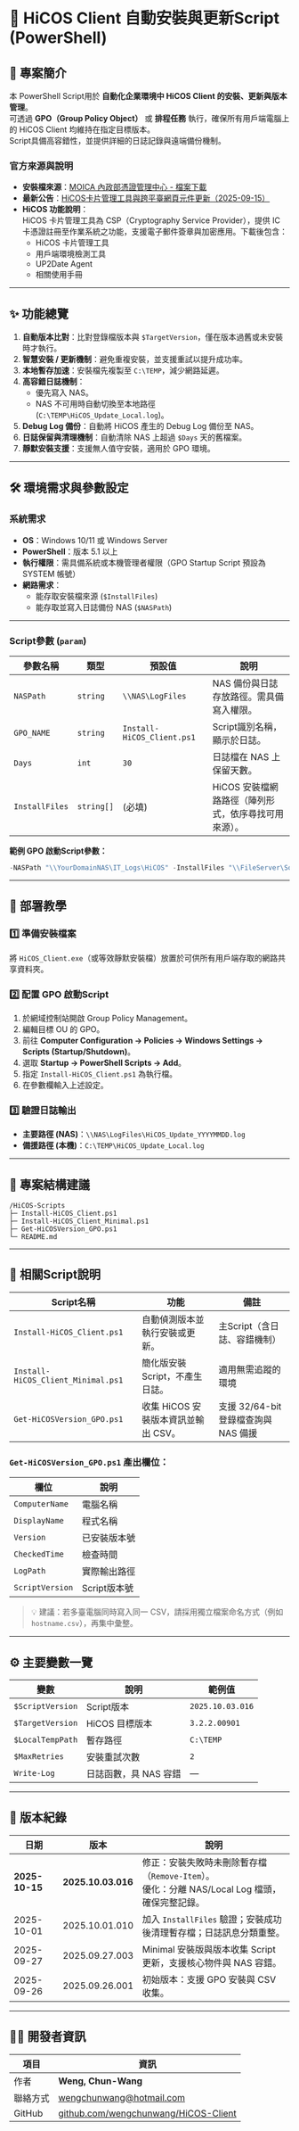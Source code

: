 # 🧩 HiCOS Client 自動安裝與更新Script (PowerShell)

## 🎯 專案簡介
本 PowerShell Script用於 **自動化企業環境中 HiCOS Client 的安裝、更新與版本管理**。  
可透過 **GPO（Group Policy Object）** 或 **排程任務** 執行，確保所有用戶端電腦上的 HiCOS Client 均維持在指定目標版本。  
Script具備高容錯性，並提供詳細的日誌記錄與遠端備份機制。

### 官方來源與說明
- **安裝檔來源**：[MOICA 內政部憑證管理中心 - 檔案下載](https://moica.nat.gov.tw/download_1.html)  
- **最新公告**：[HiCOS卡片管理工具與跨平臺網頁元件更新（2025-09-15）](https://moica.nat.gov.tw/news_in_17e9501c4f4000006dc2.html)
- **HiCOS 功能說明**：  
  HiCOS 卡片管理工具為 CSP（Cryptography Service Provider），提供 IC 卡憑證註冊至作業系統之功能，支援電子郵件簽章與加密應用。下載後包含：
  - HiCOS 卡片管理工具  
  - 用戶端環境檢測工具  
  - UP2Date Agent  
  - 相關使用手冊  

---

## ✨ 功能總覽

1. **自動版本比對**：比對登錄檔版本與 `$TargetVersion`，僅在版本過舊或未安裝時才執行。
2. **智慧安裝 / 更新機制**：避免重複安裝，並支援重試以提升成功率。
3. **本地暫存加速**：安裝檔先複製至 `C:\TEMP`，減少網路延遲。
4. **高容錯日誌機制**：  
   - 優先寫入 NAS。  
   - NAS 不可用時自動切換至本地路徑 (`C:\TEMP\HiCOS_Update_Local.log`)。  
5. **Debug Log 備份**：自動將 HiCOS 產生的 Debug Log 備份至 NAS。
6. **日誌保留與清理機制**：自動清除 NAS 上超過 `$Days` 天的舊檔案。
7. **靜默安裝支援**：支援無人值守安裝，適用於 GPO 環境。

---

## 🛠️ 環境需求與參數設定

### 系統需求
- **OS**：Windows 10/11 或 Windows Server  
- **PowerShell**：版本 5.1 以上  
- **執行權限**：需具備系統或本機管理者權限（GPO Startup Script 預設為 SYSTEM 帳號）  
- **網路需求**：
  - 能存取安裝檔來源 (`$InstallFiles`)  
  - 能存取並寫入日誌備份 NAS (`$NASPath`)

---

### Script參數 (`param`)

| 參數名稱 | 類型 | 預設值 | 說明 |
|-----------|------|---------|------|
| `NASPath` | `string` | `\\NAS\LogFiles` | NAS 備份與日誌存放路徑。需具備寫入權限。 |
| `GPO_NAME` | `string` | `Install-HiCOS_Client.ps1` | Script識別名稱，顯示於日誌。 |
| `Days` | `int` | `30` | 日誌檔在 NAS 上保留天數。 |
| `InstallFiles` | `string[]` | (必填) | HiCOS 安裝檔網路路徑（陣列形式，依序尋找可用來源）。 |

**範例 GPO 啟動Script參數：**
```powershell
-NASPath "\\YourDomainNAS\IT_Logs\HiCOS" -InstallFiles "\\FileServer\Software\HiCOS\HiCOS_Client.exe"
```

---

## 🚀 部署教學

### 1️⃣ 準備安裝檔案
將 `HiCOS_Client.exe`（或等效靜默安裝檔）放置於可供所有用戶端存取的網路共享資料夾。

### 2️⃣ 配置 GPO 啟動Script
1. 於網域控制站開啟 Group Policy Management。  
2. 編輯目標 OU 的 GPO。  
3. 前往 **Computer Configuration → Policies → Windows Settings → Scripts (Startup/Shutdown)**。  
4. 選取 **Startup → PowerShell Scripts → Add**。  
5. 指定 `Install-HiCOS_Client.ps1` 為執行檔。  
6. 在參數欄輸入上述設定。

### 3️⃣ 驗證日誌輸出
- **主要路徑 (NAS)**：`\\NAS\LogFiles\HiCOS_Update_YYYYMMDD.log`  
- **備援路徑 (本機)**：`C:\TEMP\HiCOS_Update_Local.log`

---

## 📂 專案結構建議

```
/HiCOS-Scripts
├─ Install-HiCOS_Client.ps1
├─ Install-HiCOS_Client_Minimal.ps1
├─ Get-HiCOSVersion_GPO.ps1
└─ README.md
```

---

## 🔧 相關Script說明

| Script名稱 | 功能 | 備註 |
|-----------|------|------|
| `Install-HiCOS_Client.ps1` | 自動偵測版本並執行安裝或更新。 | 主Script（含日誌、容錯機制） |
| `Install-HiCOS_Client_Minimal.ps1` | 簡化版安裝Script，不產生日誌。 | 適用無需追蹤的環境 |
| `Get-HiCOSVersion_GPO.ps1` | 收集 HiCOS 安裝版本資訊並輸出 CSV。 | 支援 32/64-bit 登錄檔查詢與 NAS 備援 |

### `Get-HiCOSVersion_GPO.ps1` 產出欄位：
| 欄位 | 說明 |
|------|------|
| `ComputerName` | 電腦名稱 |
| `DisplayName` | 程式名稱 |
| `Version` | 已安裝版本號 |
| `CheckedTime` | 檢查時間 |
| `LogPath` | 實際輸出路徑 |
| `ScriptVersion` | Script版本號 |

> 💡 建議：若多臺電腦同時寫入同一 CSV，請採用獨立檔案命名方式（例如 `hostname.csv`），再集中彙整。

---

## ⚙️ 主要變數一覽

| 變數 | 說明 | 範例值 |
|------|------|--------|
| `$ScriptVersion` | Script版本 | `2025.10.03.016` |
| `$TargetVersion` | HiCOS 目標版本 | `3.2.2.00901` |
| `$LocalTempPath` | 暫存路徑 | `C:\TEMP` |
| `$MaxRetries` | 安裝重試次數 | `2` |
| `Write-Log` | 日誌函數，具 NAS 容錯 | — |

---

## 🧾 版本紀錄

| 日期 | 版本 | 說明 |
|------|------|------|
| **2025-10-15** | **2025.10.03.016** | 修正：安裝失敗時未刪除暫存檔（`Remove-Item`）。<br>優化：分離 NAS/Local Log 檔頭，確保完整記錄。 |
| 2025-10-01 | 2025.10.01.010 | 加入 `InstallFiles` 驗證；安裝成功後清理暫存檔；日誌訊息分類重整。 |
| 2025-09-27 | 2025.09.27.003 | Minimal 安裝版與版本收集 Script 更新，支援核心物件與 NAS 容錯。 |
| 2025-09-26 | 2025.09.26.001 | 初始版本：支援 GPO 安裝與 CSV 收集。 |

---

## 👨‍💻 開發者資訊

| 項目 | 資訊 |
|------|------|
| 作者 | **Weng, Chun-Wang** |
| 聯絡方式 | [wengchunwang@hotmail.com](mailto:wengchunwang@hotmail.com) |
| GitHub | [github.com/wengchunwang/HiCOS-Client](https://github.com/wengchunwang/HiCOS-Client) |

